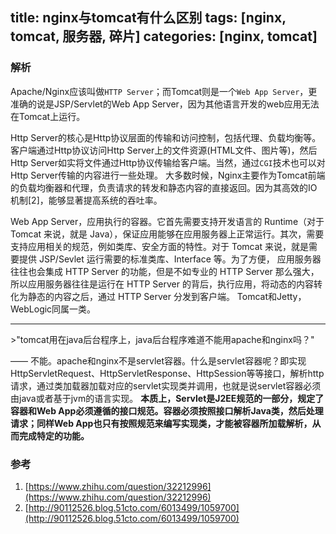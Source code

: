 title: nginx与tomcat有什么区别
tags: [nginx, tomcat, 服务器, 碎片]
categories: [nginx, tomcat]
---

### 解析

Apache/Nginx应该叫做`HTTP Server`；而Tomcat则是一个`Web App Server`，更准确的说是JSP/Servlet的Web App Server，因为其他语言开发的web应用无法在Tomcat上运行。

<!--more-->

Http Server的核心是Http协议层面的传输和访问控制，包括代理、负载均衡等。客户端通过Http协议访问Http Server上的文件资源(HTML文件、图片等)，然后Http Server如实将文件通过Http协议传输给客户端。当然，通过`CGI`技术也可以对Http Server传输的内容进行一些处理。
大多数时候，Nginx主要作为Tomcat前端的负载均衡器和代理，负责请求的转发和静态内容的直接返回。因为其高效的IO机制[2]，能够显著提高系统的吞吐率。

Web App Server，应用执行的容器。它首先需要支持开发语言的 Runtime（对于 Tomcat 来说，就是 Java），保证应用能够在应用服务器上正常运行。其次，需要支持应用相关的规范，例如类库、安全方面的特性。对于 Tomcat 来说，就是需要提供 JSP/Sevlet 运行需要的标准类库、Interface 等。为了方便，
应用服务器往往也会集成 HTTP Server 的功能，但是不如专业的 HTTP Server 那么强大，所以应用服务器往往是运行在 HTTP Server 的背后，执行应用，将动态的内容转化为静态的内容之后，通过 HTTP Server 分发到客户端。
Tomcat和Jetty，WebLogic同属一类。

<hr/>
>"tomcat用在java后台程序上，java后台程序难道不能用apache和nginx吗？"

—— 不能。apache和nginx不是servlet容器。什么是servlet容器呢？即实现HttpServletRequest、HttpServletResponse、HttpSession等等接口，解析http请求，通过类加载器加载对应的servlet实现类并调用，也就是说servlet容器必须由java或者基于jvm的语言实现。
**本质上，Servlet是J2EE规范的一部分，规定了容器和Web App必须遵循的接口规范。容器必须按照接口解析Java类，然后处理请求；同样Web App也只有按照规范来编写实现类，才能被容器所加载解析，从而完成特定的功能。**


### 参考
1. [https://www.zhihu.com/question/32212996](https://www.zhihu.com/question/32212996)
2. [http://90112526.blog.51cto.com/6013499/1059700](http://90112526.blog.51cto.com/6013499/1059700)
